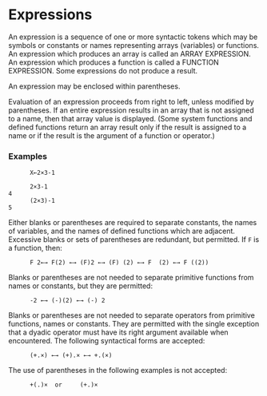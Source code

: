 # Expressions

An expression is a sequence of one or more syntactic tokens which may be symbols or constants or names representing arrays (variables) or functions.  An expression which produces an array is called an ARRAY EXPRESSION. An expression which produces a function is called a FUNCTION EXPRESSION. Some expressions do not produce a result.

An expression may be enclosed within parentheses.

Evaluation of an expression proceeds from right to left, unless modified by parentheses.  If an entire expression results in an array that is not assigned to a name, then that array value is displayed.  (Some system functions and defined functions return an array result only if the result is assigned to a name or if the result is the argument of a function or operator.)

### Examples
```apl
      X←2×3-1
 
      2×3-1
4
      (2×3)-1
5
```

Either blanks or parentheses are required to separate constants, the names of variables, and the names of defined functions which are adjacent.  Excessive blanks or sets of parentheses are redundant, but permitted.  If `F` is a function, then:
```apl
      F 2←→ F(2) ←→ (F)2 ←→ (F) (2) ←→ F  (2) ←→ F ((2))
```

Blanks or parentheses are not needed to separate primitive functions from names or constants, but they are permitted:
```apl
      -2 ←→ (-)(2) ←→ (-) 2
```

Blanks or parentheses are not needed to separate operators from primitive functions, names or constants. They are permitted with the single exception that a dyadic operator must have its right argument available when encountered.  The following syntactical forms are accepted:
```apl
      (+.×) ←→ (+).× ←→ +.(×)
```

The use of parentheses in the following examples is not accepted:
```apl
      +(.)×  or     (+.)×
```
